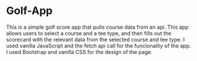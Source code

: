 # Golf-App
This is a simple golf score app that pulls course data from an api. This app allows users to select a course and a tee type, and then fills out the scorecard with the relevant data from the selected course and tee type. I used vanilla JavaScript and the fetch api call for the funcionality of the app. I used Bootstrap and vanilla CSS for the design of the page.